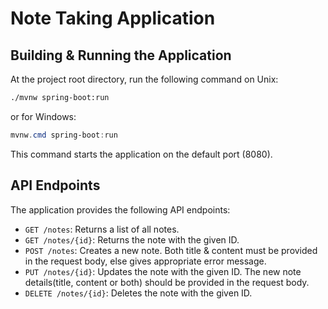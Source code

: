 # Note Taking Application

## Building & Running the Application

At the project root directory, run the following command on Unix:

```bash
./mvnw spring-boot:run
```
or for Windows:
```powershell
mvnw.cmd spring-boot:run
```

This command starts the application on the default port (8080).

## API Endpoints

The application provides the following API endpoints:

- `GET /notes`: Returns a list of all notes.
- `GET /notes/{id}`: Returns the note with the given ID.
- `POST /notes`: Creates a new note. Both title & content must be provided in the request body, else gives appropriate error message.
- `PUT /notes/{id}`: Updates the note with the given ID. The new note details(title, content or both) should be provided in the request body.
- `DELETE /notes/{id}`: Deletes the note with the given ID.